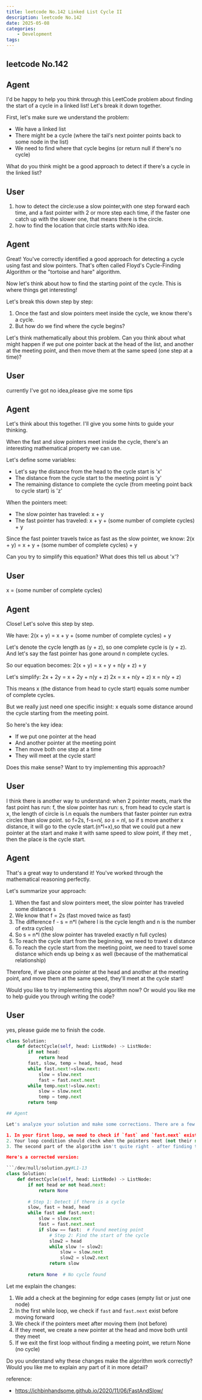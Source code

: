 ```yaml
---
title: leetcode No.142 Linked List Cycle II
description: leetcode No.142
date: 2025-05-08
categories:
    - Development
tags:
---
```


## leetcode No.142


## Agent

I'd be happy to help you think through this LeetCode problem about finding the start of a cycle in a linked list! Let's break it down together.

First, let's make sure we understand the problem:
- We have a linked list
- There might be a cycle (where the tail's next pointer points back to some node in the list)
- We need to find where that cycle begins (or return null if there's no cycle)

What do you think might be a good approach to detect if there's a cycle in the linked list?

## User

1. how to detect the circle:use a slow pointer,with one step forward each time, and a fast pointer with 2 or more step each time, if the faster one catch up with the slower one, that means there is the circle.
2. how to find the location that circle starts with:No idea.

## Agent

Great! You've correctly identified a good approach for detecting a cycle using fast and slow pointers. That's often called Floyd's Cycle-Finding Algorithm or the "tortoise and hare" algorithm.

Now let's think about how to find the starting point of the cycle. This is where things get interesting!

Let's break this down step by step:

1. Once the fast and slow pointers meet inside the cycle, we know there's a cycle.
2. But how do we find where the cycle begins?

Let's think mathematically about this problem. Can you think about what might happen if we put one pointer back at the head of the list, and another at the meeting point, and then move them at the same speed (one step at a time)?

## User

currently I've got no idea,please give me some tips

## Agent

Let's think about this together. I'll give you some hints to guide your thinking.

When the fast and slow pointers meet inside the cycle, there's an interesting mathematical property we can use.

Let's define some variables:
- Let's say the distance from the head to the cycle start is 'x'
- The distance from the cycle start to the meeting point is 'y'
- The remaining distance to complete the cycle (from meeting point back to cycle start) is 'z'

When the pointers meet:
- The slow pointer has traveled: x + y
- The fast pointer has traveled: x + y + (some number of complete cycles) + y

Since the fast pointer travels twice as fast as the slow pointer, we know:
2(x + y) = x + y + (some number of complete cycles) + y

Can you try to simplify this equation? What does this tell us about 'x'?

## User

x = (some number of complete cycles)

## Agent

Close! Let's solve this step by step.

We have:
2(x + y) = x + y + (some number of complete cycles) + y

Let's denote the cycle length as (y + z), so one complete cycle is (y + z).
And let's say the fast pointer has gone around n complete cycles.

So our equation becomes:
2(x + y) = x + y + n(y + z) + y

Let's simplify:
2x + 2y = x + 2y + n(y + z)
2x = x + n(y + z)
x = n(y + z)

This means x (the distance from head to cycle start) equals some number of complete cycles.

But we really just need one specific insight: x equals some distance around the cycle starting from the meeting point.

So here's the key idea:
- If we put one pointer at the head
- And another pointer at the meeting point
- Then move both one step at a time
- They will meet at the cycle start!

Does this make sense? Want to try implementing this approach?

## User

I think there is another way to understand:
when 2 pointer meets, mark the fast point has run: f, the slow pointer has run: s, from head to cycle start is x, the length of circle is l.n equals the numbers that faster pointer run extra circles than slow point.
so f=2s, f-s=n*l,  so  s = n*l, so if s move another x distance, it will go to the cycle start.(n*l+x),so that we could put a new pointer at the start and make it with same speed to slow point, if they met , then the place is the cycle start.

## Agent

That's a great way to understand it! You've worked through the mathematical reasoning perfectly.

Let's summarize your approach:
1. When the fast and slow pointers meet, the slow pointer has traveled some distance s
2. We know that f = 2s (fast moved twice as fast)
3. The difference f - s = n*l (where l is the cycle length and n is the number of extra cycles)
4. So s = n*l (the slow pointer has traveled exactly n full cycles)
5. To reach the cycle start from the beginning, we need to travel x distance
6. To reach the cycle start from the meeting point, we need to travel some distance which ends up being x as well (because of the mathematical relationship)

Therefore, if we place one pointer at the head and another at the meeting point, and move them at the same speed, they'll meet at the cycle start!

Would you like to try implementing this algorithm now? Or would you like me to help guide you through writing the code?

## User

yes, please guide me to finish the code.
```py
class Solution:
    def detectCycle(self, head: ListNode) -> ListNode:
        if not head:
            return head
        fast, slow, temp = head, head, head
        while fast.next!=slow.next:
            slow = slow.next
            fast = fast.next.next
        while temp.next!=slow.next:
            slow = slow.next
            temp = temp.next
        return temp

## Agent

Let's analyze your solution and make some corrections. There are a few issues we need to address:

1. In your first loop, we need to check if `fast` and `fast.next` exist before moving forward
2. Your loop condition should check when the pointers meet (not their next values)
3. The second part of the algorithm isn't quite right - after finding the meeting point, we need to reset one pointer to head and move both until they meet

Here's a corrected version:

```/dev/null/solution.py#L1-13
class Solution:
    def detectCycle(self, head: ListNode) -> ListNode:
        if not head or not head.next:
            return None
            
        # Step 1: Detect if there is a cycle
        slow, fast = head, head
        while fast and fast.next:
            slow = slow.next
            fast = fast.next.next
            if slow == fast:  # Found meeting point
                # Step 2: Find the start of the cycle
                slow2 = head
                while slow != slow2:
                    slow = slow.next
                    slow2 = slow2.next
                return slow
                
        return None  # No cycle found
```

Let me explain the changes:

1. We add a check at the beginning for edge cases (empty list or just one node)
2. In the first while loop, we check if `fast` and `fast.next` exist before moving forward
3. We check if the pointers meet after moving them (not before)
4. If they meet, we create a new pointer at the head and move both until they meet
5. If we exit the first loop without finding a meeting point, we return None (no cycle)

Do you understand why these changes make the algorithm work correctly? Would you like me to explain any part of it in more detail?


reference:
- https://ichbinhandsome.github.io/2020/11/06/FastAndSlow/
